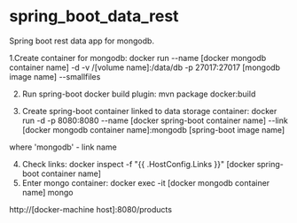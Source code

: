 # spring_boot_data_rest

Spring boot rest data app for mongodb.

1.Create container for mongodb:
docker run --name [docker mongodb container name] -d -v /[volume name]:/data/db -p 27017:27017 [mongodb image name] --smallfiles

2. Run spring-boot docker build plugin:
mvn package docker:build

3. Create spring-boot container linked to data storage container:
docker run -d -p 8080:8080 --name [docker spring-boot container name] --link [docker mongodb container name]:mongodb [spring-boot image name]

where 'mongodb' - link name

4. Check links: docker inspect -f "{{ .HostConfig.Links }}" [docker spring-boot container name]
5. Enter mongo container: docker exec -it [docker mongodb container name] mongo

http://[docker-machine host]:8080/products
